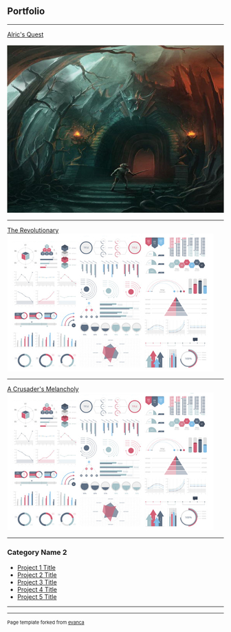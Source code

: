 ## Portfolio

---


[Alric's Quest](samples/alrics-quest.html)
 <br><br>
<img src="images/alrics_thumbnail.jpg?raw=true"/>

---
[The Revolutionary](samples/Short%20Story.pdf)
<img src="images/dummy_thumbnail.jpg?raw=true"/>

---
[A Crusader's Melancholy](http://example.com/)
<img src="images/dummy_thumbnail.jpg?raw=true"/>

---

### Category Name 2

- [Project 1 Title](http://example.com/)
- [Project 2 Title](http://example.com/)
- [Project 3 Title](http://example.com/)
- [Project 4 Title](http://example.com/)
- [Project 5 Title](http://example.com/)

---




---
<p style="font-size:11px">Page template forked from <a href="https://github.com/evanca/quick-portfolio">evanca</a></p>
<!-- Remove above link if you don't want to attibute -->
